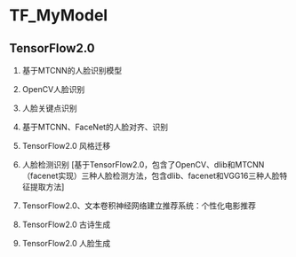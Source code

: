 # TF_MyModel

##  TensorFlow2.0 

1. 基于MTCNN的人脸识别模型  
2. OpenCV人脸识别  
3. 人脸关键点识别  
4. 基于MTCNN、FaceNet的人脸对齐、识别  
6. TensorFlow2.0 风格迁移  
7. 人脸检测识别 [基于TensorFlow2.0，包含了OpenCV、dlib和MTCNN（facenet实现）三种人脸检测方法，包含dlib、facenet和VGG16三种人脸特征提取方法]
7. TensorFlow2.0、文本卷积神经网络建立推荐系统：个性化电影推荐


8. TensorFlow2.0  古诗生成

9.  TensorFlow2.0 人脸生成
